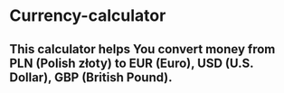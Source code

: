 # Currency-calculator

## This calculator helps You convert money from PLN (Polish złoty) to EUR (Euro), USD (U.S. Dollar), GBP (British Pound).




